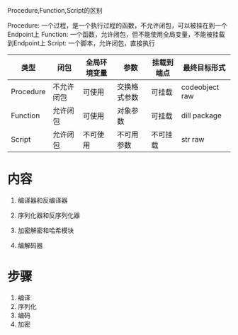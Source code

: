 Procedure,Function,Script的区别

Procedure: 一个过程，是一个执行过程的函数，不允许闭包，可以被挂在到一个Endpoint上
Function: 一个函数，允许闭包，但不能使用全局变量，不能被挂载到Endpoint上
Script: 一个脚本，允许闭包，直接执行

| 类型      | 闭包        | 全局环境变量         |     参数   |挂载到端点 |  最终目标形式  |
| --------- | ------------ | ---------------- | ----------  | ---------- | -------------- |
| Procedure | 不允许闭包   | 可使用           | 交换格式参数   | 可挂载         |  codeobject raw |
| Function  | 允许闭包     | 可使用           | 对象参数       | 可挂载     |  dill package   |
| Script    | 允许闭包     | 不可使用         | 不可用参数       | 不可挂载       |  str raw        |

# 内容

1. 编译器和反编译器

2. 序列化器和反序列化器

3. 加密解密和哈希模块

4. 编解码器

# 步骤

1. 编译
2. 序列化
3. 编码
4. 加密